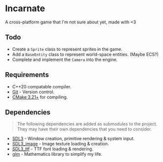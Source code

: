 # Incarnate

A cross-platform game that I'm not sure about yet, made with <3

## Todo

- Create a `Sprite` class to represent sprites in the game.
- Add a `BaseEntity` class to represent world-space entities. (Maybe ECS?)
- Complete and implement the `Camera` into the engine.

## Requirements

- C++20 compatable compiler.
- [Git](https://git-scm.com/downloads) - Version control.
- [CMake 3.21+](https://cmake.org/) for compiling.

## Dependencies

> The following dependencies are added as submodules to the project. They may have their own dependencies that you need to consider.

- [SDL3](https://github.com/libsdl-org/SDL) - Window creation, primitive rendering & system input.
- [SDL3_image](https://github.com/libsdl-org/SDL_image) - Image texture loading & creation.
- [SDL3_ttf](https://github.com/libsdl-org/SDL_ttf) - TTF font loading & rendering.
- [glm](https://github.com/g-truc/glm) - Mathematics library to simplify my life.
